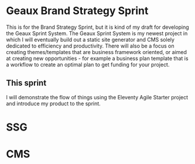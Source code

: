 # Geaux Brand Strategy Sprint
This is for the Brand Strategy Sprint, but it is kind of my draft for developing the Geaux Sprint System. The Geaux Sprint System is my newest project in which I will eventually build out a static site generator and CMS solely dedicated to efficiency and productivity. There will also be a focus on creating themes/templates that are business framework oriented, or aimed at creating new opportunities - for example a business plan template that is a workflow to create an optimal plan to get funding for  your project.

## This sprint
I will demonstrate the flow of things using the Eleventy Agile Starter project and introduce my product to the sprint.

# SSG

# CMS
